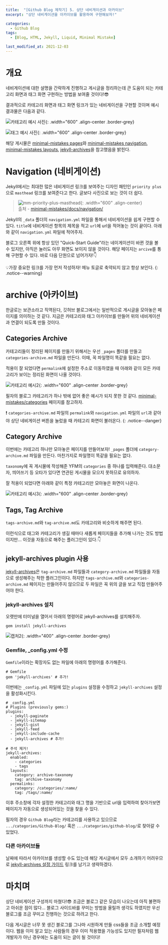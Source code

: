 ```yaml
---
title:  "[Github Blog 제작기] 5. 상단 네비게이션과 아카이브"
excerpt: "상단 네비게이션을 아카이브를 활용하여 구현해보자!"

categories:
  - Github Blog
tags:
  - [Blog, HTML, Jekyll, Liquid, Minimal Mistake]

last_modified_at: 2021-12-03
---
```


# 개요

네비게이션에 대한 설명을 간략하게 진행하고 게시글을 정리하는데 큰 도움이 되는 카테고리 화면과 태그 화면 구현하는 방법을 보여줄 것이다!😎

결과적으로 카테고리 화면과 태그 화면 링크가 있는 네비게이션을 구현할 것이며 예시 결과물은 다음과 같다.

![카테고리 예시 사진](https://user-images.githubusercontent.com/19484971/144434450-58f62367-b672-444f-a2dc-e40829a9570b.PNG){: .width="600" .align-center .border-grey}

![태그 예시 사진](https://user-images.githubusercontent.com/19484971/144434545-8f06c1a0-346e-4af9-aa90-d291c2535ec4.PNG){: .width="600" .align-center .border-grey}

해당 게시물은 [minimal-mistakes pages](https://mmistakes.github.io/minimal-mistakes/docs/pages/)와 [minimal-mistakes navigation](https://mmistakes.github.io/minimal-mistakes/docs/navigation/), [minimal-mistakes layouts](https://mmistakes.github.io/minimal-mistakes/docs/layouts/#archive-layout), [jekyll-archives](https://github.com/jekyll/jekyll-archives)을 참고했음을 밝힌다.

# Navigation (네비게이션)

Jekyll에서는 최대한 많은 네비게이션 링크를 보여주는 디자인 패턴인 `priority plus`으로 `masthead` 링크를 보여준다고 한다. 글보다 사진으로 보는 것이 더 쉽다.

>![mm-priority-plus-masthead](https://user-images.githubusercontent.com/19484971/143985134-83b20769-a60c-47eb-bc23-277cda7c116f.gif){: .width="600" .align-center}   
출처 - [minimal-mistakes/docs/navigation/](https://mmistakes.github.io/minimal-mistakes/docs/navigation/#masthead)

Jekyll의 `_data` 폴더의 `navigation.yml` 파일을 통해서 네비게이션을 쉽게 구현할 수 있다. `title`에 네비게이션 항목의 제목을 적고 `url`에 url을 적어놓는 것이 끝이다. 아래와 같이 `navigation.yml` 파일에 적어주자.

<script src="https://gist.github.com/ii200400/235e46fe6d475610a9d29814f475a7c5.js"></script>

블로그 오른쪽 위에 항상 있던 "Quick-Start Guide"라는 네이게이션이 바뀐 것을 볼 수 있지만, 아직은 눌러도 아무 화면도 보이지 않을 것이다. 해당 페이지는 `arcive`를 통해 구현할 수 있다. 바로 다음 단원으로 넘어가자!👇

💡가장 중요한 링크를 가장 먼저 작성하자! 메뉴 토글로 축약되지 않고 항상 보인다.
{: .notice--warning}

# archive (아카이브)

한글로는 보관소라고 직역된다, 깃허브 블로그에서는 일반적으로 게시글을 모아놓은 페이지를 의미하는 것 같다. 지금은 카테고리와 태그 아카이브를 만들어 위의 네비게이션과 연결이 되도록 만들 것이다. 

## Categories Archive

카테고리들이 정리된 페이지를 만들기 위해서는 우선 `_pages` 폴더를 만들고 `categories-archive.md` 파일을 만든다. 이때, 꼭 파일명이 똑같을 필요는 없다.

<script src="https://gist.github.com/ii200400/06c20feb09f888e7a83dff387534fc78.js"></script>

적용이 잘 되었다면 `permalink`에 설정한 주소로 이동하였을 때 아래와 같이 모든 카테고리가 보이는 정리된 화면이 나올 것이다.

![카테고리 예시2](https://user-images.githubusercontent.com/19484971/144558594-8e71d42a-e07a-459f-9ea7-0c48bc240d1d.PNG){: .width="600" .align-center .border-grey}

필자의 블로그 카테고리가 하나 밖에 없어 좋은 예시가 되지 못한 것 같다. [minimal-mistakes/categories](https://mmistakes.github.io/minimal-mistakes/categories/) 페이지를 참고하자.

❗ `categories-archive.md` 파일의 `permalink`와 `navigation.yml` 파일의 `url`과 같아야 상단 네비게이션 버튼을 눌렀을 때 카테고리 화면이 불러온다.
{: .notice--danger}

## Category Archive

이번에는 카테고리 하나만 모아놓은 페이지를 만들어보자! `_pages` 폴더에 `category-archive.md` 파일을 만든다. 마찬가지로 파일명이 똑같을 필요는 없다.

<script src="https://gist.github.com/ii200400/d85157829536d4289573a13fa7f29fde.js"></script>

`taxonomy`에 꼭 게시물에 작성해준 YFM의 `categories` 중 하나를 입력해준다. 대소문자, 띄어쓰기 등 오타가 있다면 연관된 게시물을 모으지 못하므로 유의하자.

잘 적용이 되었다면 아래와 같이 특정 카테고리만 모아놓은 화면이 나온다.

![카테고리 예시3](https://user-images.githubusercontent.com/19484971/144563865-e4ff1e9e-12f8-41a4-931d-7aa9586cbd38.PNG){: .width="600" .align-center .border-grey}

## Tags, Tag Archive

`tags-archive.md`와 `tag-archive.md`도 카테고리와 비슷하게 해주면 된다.

<script src="https://gist.github.com/ii200400/18a454dba3154089b3a0887439ce1b1b.js"></script>

<script src="https://gist.github.com/ii200400/353d7e84ae170c1f9717e31cb5348d64.js"></script>

이런식으로 태그와 카테고리가 생길 때마다 새롭게 페이지들을 추가해 나가는 것도 방법이지만... 이것을 자동으로 해주는 플러그인이 있다.👇

## jekyll-archives plugin 사용

[jekyll-archives](https://github.com/jekyll/jekyll-archives)은 `tag-archive.md` 파일들과 `category-archive.md` 파일들을 자동으로 생성해주는 착한 플러그인이다. 하지만 `tags-archive.md`와 `categories-archive.md` 페이지는 만들어주지 않으므로 두 파일은 꼭 위의 글을 보고 직접 만들어주어야 한다.

### jekyll-archives 설치

오랫만에 터미널을 열어서 아래의 명령어로 jekyll-archives를 설치해주자.

    gem install jekyll-archives

![캡처2](https://user-images.githubusercontent.com/19484971/144571518-3fade511-cdcb-4466-8dd8-cba6f036508e.PNG){: .width="400" .align-center .border-grey}

### Gemfile, _config.yml 수정

`Gemfile`이라는 확장자도 없는 파일에 아래의 명령어를 추가해준다.

    # Gemfile
    gem 'jekyll-archives' # 추가!

이번에는 `_config.yml` 파일에 있는 `plugins` 설정을 수정하고 `jekyll-archives` 설정을 활성화시킨다.

    # _config.yml
    # Plugins (previously gems:)
    plugins:
      - jekyll-paginate
      - jekyll-sitemap
      - jekyll-gist
      - jekyll-feed
      - jekyll-include-cache
      - jekyll-archives # 추가!

    # 주석 제거!
    jekyll-archives:
      enabled:
        - categories
        - tags
      layouts:
        category: archive-taxonomy
        tag: archive-taxonomy
      permalinks:
        category: /categories/:name/
        tag: /tags/:name/

이후 주소창에 각자 설정한 카테고리와 태그 명을 기반으로 url을 입력하여 찾아가보면 페이지가 자동으로 생성되어있는 것을 찾을 수 있다.

필자의 경우 `Github Blog`라는 카테고리를 사용하고 있으므로 `.../categories/Github-Blog/` 혹은 `.../categories/github-blog/`로 찾아갈 수 있었다.

### 다른 아카이브들

날짜에 따라서 아카이브를 생성할 수도 있는데 해당 게시글에서 모두 소개하기 어려우므로 [jekyll-archives 설정 가이드](https://github.com/jekyll/jekyll-archives/blob/master/docs/configuration.md) 링크를 남기고 생략하겠다.

# 마치며

상단 네비게이션 구성까지 마쳤다!😎 조금은 블로그 같은 모습이 나오는데 아직 불편하고 아쉬운 점이 많다... 블로그 사이드바를 꾸미는 방법을 올릴까 생각도 하였지만 우선 블로그를 조금 꾸미고 진행하는 것으로 하려고 한다.

다음 게시글은 너무 못 생긴 블로그를 그나마 시원하게 만들 css들을 조금 소개할 예정이다. 웹을 이미 알고 있는 사람들의 경우 이미 적용했을 가능성도 있지만 필자처럼 웹 개발자가 아닌 경우에는 도움이 되는 글이 될 것이다!